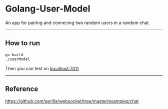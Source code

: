 # Golang-User-Model

An app for pairing and connecing two random users in a random chat.

---
## How to run
    go build
    ./userModel

Then you can test on [localhost:7011](localhost:7011)

---

## Reference
https://github.com/gorilla/websocket/tree/master/examples/chat